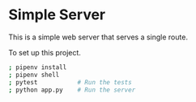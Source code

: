 # Simple Server

This is a simple web server that serves a single route.

To set up this project.

```bash
; pipenv install
; pipenv shell
; pytest           # Run the tests
; python app.py    # Run the server
```


